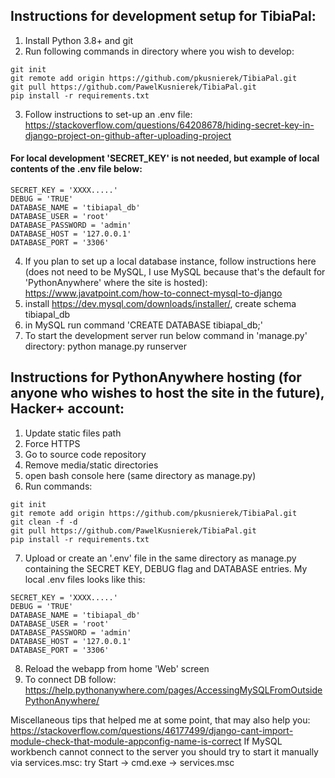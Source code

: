 ## Instructions for development setup for TibiaPal:
1. Install Python 3.8+ and git
2. Run following commands in directory where you wish to develop:
```
git init
git remote add origin https://github.com/pkusnierek/TibiaPal.git
git pull https://github.com/PawelKusnierek/TibiaPal.git
pip install -r requirements.txt
```
3. Follow instructions to set-up an .env file: https://stackoverflow.com/questions/64208678/hiding-secret-key-in-django-project-on-github-after-uploading-project
#### For local development 'SECRET_KEY' is not needed, but example of local contents of the .env file below:
```
SECRET_KEY = 'XXXX.....'
DEBUG = 'TRUE'
DATABASE_NAME = 'tibiapal_db'
DATABASE_USER = 'root'
DATABASE_PASSWORD = 'admin'
DATABASE_HOST = '127.0.0.1'
DATABASE_PORT = '3306'
```
4. If you plan to set up a local database instance, follow instructions here (does not need to be MySQL, I use MySQL because that's the default for 'PythonAnywhere' where the site is hosted):
   https://www.javatpoint.com/how-to-connect-mysql-to-django
1. install https://dev.mysql.com/downloads/installer/, create schema tibiapal_db
2. in MySQL run command 'CREATE DATABASE tibiapal_db;'
5. To start the development server run below command in 'manage.py' directory:
   python manage.py runserver


## Instructions for PythonAnywhere hosting (for anyone who wishes to host the site in the future), Hacker+ account:
1. Update static files path
2. Force HTTPS
3. Go to source code repository
4. Remove media/static directories
5. open bash console here (same directory as manage.py)
6. Run commands:
```
git init
git remote add origin https://github.com/pkusnierek/TibiaPal.git
git clean -f -d
git pull https://github.com/PawelKusnierek/TibiaPal.git
pip install -r requirements.txt
```
7. Upload or create an '.env' file in the same directory as manage.py containing the SECRET KEY, DEBUG flag and DATABASE entries. My local .env files looks like this:
```
SECRET_KEY = 'XXXX.....'
DEBUG = 'TRUE'
DATABASE_NAME = 'tibiapal_db'
DATABASE_USER = 'root'
DATABASE_PASSWORD = 'admin'
DATABASE_HOST = '127.0.0.1'
DATABASE_PORT = '3306'
```
8. Reload the webapp from home 'Web' screen
9. To connect DB follow:
   https://help.pythonanywhere.com/pages/AccessingMySQLFromOutsidePythonAnywhere/


Miscellaneous tips that helped me at some point, that may also help you:
https://stackoverflow.com/questions/46177499/django-cant-import-module-check-that-module-appconfig-name-is-correct
If MySQL workbench cannot connect to the server you should try to start it manually via services.msc:
try Start -> cmd.exe -> services.msc

